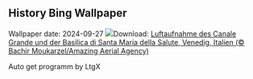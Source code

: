 ## History Bing Wallpaper
Wallpaper date: 2024-09-27
![](https://www.bing.com/th?id=OHR.VeniceAerial_DE-DE9588219063_UHD.jpg&w=1000)Download: [Luftaufnahme des Canale Grande und der Basilica di Santa Maria della Salute, Venedig, Italien (© Bachir Moukarzel/Amazing Aerial Agency)](https://www.bing.com/th?id=OHR.VeniceAerial_DE-DE9588219063_UHD.jpg)

Auto get programm by LtgX
